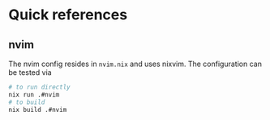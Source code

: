 # Quick references

## nvim

The nvim config resides in `nvim.nix` and uses nixvim.
The configuration can be tested via
```bash
# to run directly
nix run .#nvim
# to build
nix build .#nvim
```
